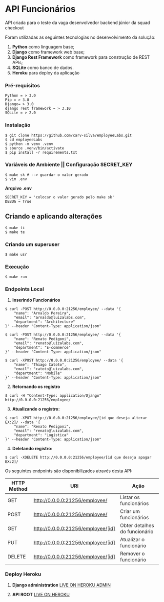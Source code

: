 # API Funcionários

API criada para o teste da vaga desenvolvedor backend júnior da squad checkout

Foram utilizadas as seguintes tecnologias no desenvolvimento da solução:

1. **Python** como linguagem base;
2. **Django** como framework web base;
3. **Django Rest Framework** como framework para construção de REST APIs;
4. **SQLite** como banco de dados.
5. **Heroku** para deploy da aplicação

### Pré-requisitos
```
Python = > 3.0
Pip = > 3.0
Django= > 3.0
django rest framework = > 3.10
SQLite = > 2.0

```
### Instalação

```
$ git clone https://github.com/carv-silva/employeeLabs.git
$ cd employeeLabs
$ python -m venv .venv
$ source .venv/bin/activate
$ pip install -r requirements.txt
```
### Variáveis de Ambiente || Configuração SECRET_KEY

```
$ make sk # --> guardar o valor gerado
$ vim .env
```
**Arquivo .env**
```
SECRET_KEY = 'colocar o valor gerado pelo make sk'
DEBUG = True
```

## Criando e aplicando alterações

```
$ make ti
$ make te
```

### Criando um superuser

```
$ make usr
```

### Execução

```
$ make run
```

### Endpoints Local

1. **Inserindo Funcionários**

```
$ curl -POST http://0.0.0.0:21256/employee/ --data '{
    "name": "Arnaldo Pereira",
    "email": "arnaldo@luizalabs.com",
    "department": "Architecture"
}' --header "Content-Type: application/json"
```

```
$ curl -POST http://0.0.0.0:21256/employee/ --data '{
    "name": "Renato Pedigoni",
    "email": "renato@luizalabs.com",
    "department": "E-commerce"
}' --header "Content-Type: application/json"
```

```
$ curl -XPOST http://0.0.0.0:21256/employee/ --data '{
    "name": "Thiago Catoto",
    "email": "catoto@luizalabs.com",
    "department": "Mobile"
}' --header "Content-Type: application/json"
```

2. **Retornando os registro**

```
$ curl -H "Content-Type: application/Django" http://0.0.0.0:21256/employee/
```

3. **Atualizando o registro:**

```
$ curl -XPUT http://0.0.0.0:21256/employee/[id que deseja alterar EX:2]/ --data '{
    "name": "Renato Pedigoni",
    "email": "renato@luizalabs.com",
    "department": "Logistica"
}' --header "Content-Type: application/json"
```

4. **Deletando registro:**

```
$ curl -XDELETE http://0.0.0.0:21256/employee/[id que deseja apagar EX:2]/
```

Os seguintes endpoints são disponibilizados através desta API:

| HTTP Method | URI                                          | Ação
| ---         | ---                                          | ---
| GET         | http://0.0.0.0:21256/employee/               | Listar os funcionários
| POST        | http://0.0.0.0:21256/employee/               | Criar um funcionários
| GET         | http://0.0.0.0:21256/employee/[id]           | Obter detalhes do funcionário
| PUT         | http://0.0.0.0:21256/employee/[id]           | Atualizar o funcionário
| DELETE      | http://0.0.0.0:21256/employee/[id]           | Remover o funcionário

### Deploy Heroku

1. **Django administration**
[LIVE ON HEROKU ADMIN](https://api-employee.herokuapp.com/admin/)

2. **API ROOT**
[LIVE ON HEROKU](https://api-employee.herokuapp.com/)












